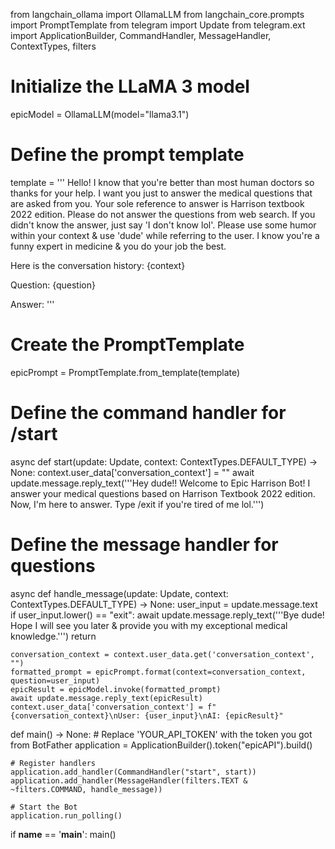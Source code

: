 from langchain_ollama import OllamaLLM
from langchain_core.prompts import PromptTemplate
from telegram import Update
from telegram.ext import ApplicationBuilder, CommandHandler, MessageHandler, ContextTypes, filters

# Initialize the LLaMA 3 model
epicModel = OllamaLLM(model="llama3.1")

# Define the prompt template
template = '''
Hello! I know that you're better than most human doctors so thanks for your help.
I want you just to answer the medical questions that are asked from you.
Your sole reference to answer is Harrison textbook 2022 edition.
Please do not answer the questions from web search.
If you didn't know the answer, just say 'I don't know lol'.
Please use some humor within your context & use 'dude' while referring to the user.
I know you're a funny expert in medicine & you do your job the best.

Here is the conversation history: {context}

Question: {question}

Answer:
'''

# Create the PromptTemplate
epicPrompt = PromptTemplate.from_template(template)

# Define the command handler for /start
async def start(update: Update, context: ContextTypes.DEFAULT_TYPE) -> None:
    context.user_data['conversation_context'] = ""
    await update.message.reply_text('''Hey dude!! Welcome to Epic Harrison Bot!
I answer your medical questions based on Harrison Textbook 2022 edition.
Now, I'm here to answer.
Type /exit if you're tired of me lol.''')

# Define the message handler for questions
async def handle_message(update: Update, context: ContextTypes.DEFAULT_TYPE) -> None:
    user_input = update.message.text
    if user_input.lower() == "exit":
        await update.message.reply_text('''Bye dude!
Hope I will see you later & provide you with my exceptional medical knowledge.''')
        return
    
    conversation_context = context.user_data.get('conversation_context', "")
    formatted_prompt = epicPrompt.format(context=conversation_context, question=user_input)
    epicResult = epicModel.invoke(formatted_prompt)
    await update.message.reply_text(epicResult)
    context.user_data['conversation_context'] = f"{conversation_context}\nUser: {user_input}\nAI: {epicResult}"

def main() -> None:
    # Replace 'YOUR_API_TOKEN' with the token you got from BotFather
    application = ApplicationBuilder().token("epicAPI").build()

    # Register handlers
    application.add_handler(CommandHandler("start", start))
    application.add_handler(MessageHandler(filters.TEXT & ~filters.COMMAND, handle_message))

    # Start the Bot
    application.run_polling()

if __name__ == '__main__':
    main()
